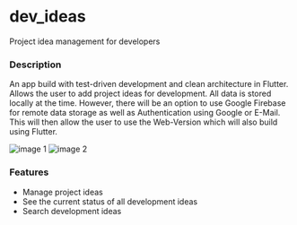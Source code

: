 # dev_ideas

Project idea management for developers

### Description

An app build with test-driven development and clean architecture in Flutter. Allows the user to add project ideas for development. All data is stored locally at the time. However, there will be an option to use Google Firebase for remote data storage as well as Authentication using Google or E-Mail. This will then allow the user to use the Web-Version which will also build using Flutter.

![image 1](https://i.ibb.co/YQJ0yxF/dev-ideas-01.png)
![image 2](https://i.ibb.co/FwCF0yV/dev-ideas-02.png)

### Features

* Manage project ideas
* See the current status of all development ideas
* Search development ideas
